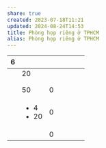```yaml
---
share: true
created: 2023-07-18T11:21
updated: 2024-08-24T14:53
title: Phòng họp riêng ở TPHCM
alias: Phòng họp riêng ở TPHCM
---
```



<div><table class="dataview table-view-table"><thead class="table-view-thead"><tr class="table-view-tr-header"><th class="table-view-th"><span></span><span class="dataview small-text">6</span></th><th class="table-view-th"><span></span></th><th class="table-view-th"><span></span></th><th class="table-view-th"><span></span></th><th class="table-view-th"><span></span></th><th class="table-view-th"><span></span></th><th class="table-view-th"><span></span></th></tr></thead><tbody class="table-view-tbody"><tr><td><span></span></td><td>20</td><td><span></span></td><td><span></span></td><td><span></span></td><td><span></span></td><td><span></span></td></tr><tr><td><span></span></td><td><span></span></td><td><span></span></td><td><span></span></td><td><span></span></td><td><span></span></td><td><span></span></td></tr><tr><td><span></span></td><td><span></span></td><td><span></span></td><td><span></span></td><td><span></span></td><td><span></span></td><td><span></span></td></tr><tr><td><span></span></td><td>50</td><td>0</td><td><span></span></td><td><span></span></td><td><span></span></td><td><span></span></td></tr><tr><td><span></span></td><td><ul class="dataview dataview-ul dataview-result-list-ul"><li class="dataview-result-list-li">4</li><li class="dataview-result-list-li">20</li></ul></td><td>0</td><td><span></span></td><td><span></span></td><td><span></span></td><td><span></span></td></tr><tr><td><span></span></td><td><span></span></td><td>0</td><td><span></span></td><td><span></span></td><td><span></span></td><td><span></span></td></tr></tbody></table></div>